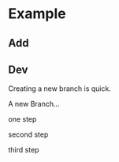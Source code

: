 # Example

## Add

## Dev

Creating a new branch is quick.


A new Branch...


one step	

second step

third step
